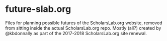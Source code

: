 # future-slab.org
Files for planning possible futures of the ScholarsLab.org website, removed from sitting inside the actual ScholarsLab.org repo. Mostly (all?) created by @kbdonnally as part of the 2017-2018 ScholarsLab.org site renewal.
